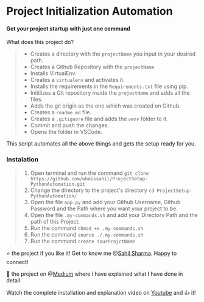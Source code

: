 # Project Initialization Automation

#### Get your project startup with just one command

What does this project do? 

> * Creates a directory with the `projectName` you input in your desired path.
> * Creates a Github Repository with the `projectName` 
> * Installs VirtualEnv.
> * Creates a `virtualenv` and activates it.
> * Installs the requirements in the `Requirements.txt` file using pip.
> * Initilizes a Git repository inside the `projectName` and adds all the files.
> * Adds the git origin as the one which was created on Github.
> * Creates a `readme.md` file.
> * Creates a `.gitignore` file and adds the `venv` folder to it.
> * Commit and push the changes.
> * Opens the folder in VSCode.


This script automates all the above things and gets the setup ready for you.

###  Instalation

> 1. Open terminal and run the command `git clone https://github.com/whoissahil/ProjectSetup-PythonAutomation.git`
> 2. Change the directory to the project's directory `cd ProjectSetup-PythonAutomation/  ` 
> 3. Open the file `app.py` and add your Github Username, Github Password and the Path where you want your project to be.
> 4. Open the file `.my-commands.sh` and add your Directory Path and the path of this Project.
> 5. Run the command `chmod +x .my-commands.sh`
> 6. Run the command `source ./.my-commands.sh`
> 6. Run the command `create YourProjctName` 

:star: the project if you like it! Get to know me @[Sahil Sharma](http://iamsahilsharma.com). Happy to connect! 

:clap: the project on @[Medium](https://medium.com/@whoissahil/project-setup-python-automation-9fb59ae039b6) where i have explained what I have done in detail.

Watch the complete installation and explanation video on [Youtube](https://www.youtube.com/watch?v=BqS7pPbB_os) and :+1: it!